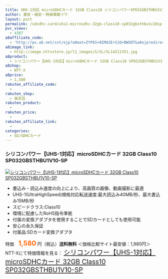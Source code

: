 ```yaml
---
title: UHS-1対応 microSDHCカード 32GB Class10 シリコンパワーSP032GBSTHBU1V10-SP 箱汚れ特価1,580円！送料無料！
author: 激安・格安・特価情報ツウ
layout: post
permalink: /sdsdhc-card/uhs1-microsdhc-32gb-class10-sp032gbsthbu1v10sp-1580.html
pvc_views:
  - 4387
a8affiliate_code:
  - 'http://px.a8.net/svt/ejp?a8mat=ZYP6S+8IMA3E+S1Q+BWGDT&a8ejpredirect=http://nttxstore.jp/_II_QZX0007622'
a8image_link:
  - http://image.nttxstore.jp/l2_images/S/SL/SL14211351.jpg
a8product:
  - シリコンパワー【UHS-1対応】microSDHCカード 32GB Class10 SP032GBSTHBU1V10-SP
a8shop:
  - NTT-X
a8price:
  - 1,580
rakuten_affiliate_code:
  - 
rakuten_shop:
  - 楽天店
rakuten_product:
  - 
rakuten_price:
  - 
rakuten_affiliate_link:
  - 
categories:
  - SD/SDHCカード
---
```

### シリコンパワー【UHS-1対応】microSDHCカード 32GB Class10 SP032GBSTHBU1V10-SP

<div class="img-bg2 img_L">
  <a title="シリコンパワー【UHS-1対応】microSDHCカード 32GB Class10 SP032GBSTHBU1V10-SP" href="http://px.a8.net/svt/ejp?a8mat=ZYP6S+8IMA3E+S1Q+BWGDT&a8ejpredirect=http://nttxstore.jp/_II_QZX0007622" target="_blank"><img src="http://i2.wp.com/image.nttxstore.jp/l2_images/S/SL/SL14211351.jpg?resize=120%2C120" border="0" alt="シリコンパワー【UHS-1対応】microSDHCカード 32GB Class10 SP032GBSTHBU1V10-SP" style="border: 0pt none;" data-recalc-dims="1" /></a>
</div>

<!--more-->

  * 書込み・読込み速度の向上により、高画質の画像、動画撮影に最適
  * UHS-1(UltraHighSpeed)規格対応転送速度:最大読込み40MB/秒、最大書込み15MB/秒
  * スピードクラス:Class10
  * 環境に配慮したRoHS指令準拠
  * 付属の変換アダプタを使用することでSDカードとしても使用可能
  * 安心の永久保証
  * 付属品:SDカード変換アダプタ

特価　<span style="color: #ff6600; font-size: 150%;"><strong>1,580</strong></span> 円（税込）**送料無料** ＜価格比較サイト最安値：1,980円＞  
NTT-Xにて特価情報を見る： <span style="font-size: 150%;"><a href="http://px.a8.net/svt/ejp?a8mat=ZYP6S+8IMA3E+S1Q+BWGDT&a8ejpredirect=http://nttxstore.jp/_II_QZX0007622" target="_blank">シリコンパワー【UHS-1対応】microSDHCカード 32GB Class10 SP032GBSTHBU1V10-SP</a></p>
